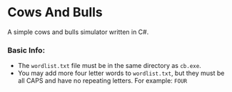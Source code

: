 <h1>Cows And Bulls</h1>
<p>A simple cows and bulls simulator written in C#.</p>

<h3>Basic Info:</h3>
<ul>
<li>The <code>wordlist.txt</code> file must be in the same directory as <code>cb.exe</code>.</li>
<li>You may add more four letter words to <code>wordlist.txt</code>, but they must be all CAPS and have no repeating letters. For example: <code>FOUR</code></li>
</ul>
